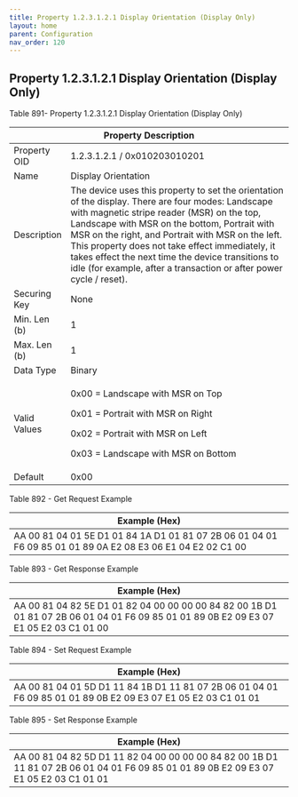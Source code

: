 ```yaml
---
title: Property 1.2.3.1.2.1 Display Orientation (Display Only)
layout: home
parent: Configuration
nav_order: 120
---
```


## Property 1.2.3.1.2.1 Display Orientation (Display Only)

Table 891- Property 1.2.3.1.2.1 Display Orientation (Display Only)

<table>
<colgroup>
<col style="width: 14%" />
<col style="width: 85%" />
</colgroup>
<thead>
<tr>
<th colspan="2">Property Description</th>
</tr>
</thead>
<tbody>
<tr>
<td>Property OID</td>
<td>1.2.3.1.2.1 / 0x010203010201</td>
</tr>
<tr>
<td>Name</td>
<td>Display Orientation</td>
</tr>
<tr>
<td>Description</td>
<td>The device uses this property to set the orientation of the display.
There are four modes: Landscape with magnetic stripe reader (MSR) on the
top, Landscape with MSR on the bottom, Portrait with MSR on the right,
and Portrait with MSR on the left. This property does not take effect
immediately, it takes effect the next time the device transitions to
idle (for example, after a transaction or after power cycle /
reset).</td>
</tr>
<tr>
<td>Securing Key</td>
<td>None</td>
</tr>
<tr>
<td>Min. Len (b)</td>
<td>1</td>
</tr>
<tr>
<td>Max. Len (b)</td>
<td>1</td>
</tr>
<tr>
<td>Data Type</td>
<td>Binary</td>
</tr>
<tr>
<td>Valid Values</td>
<td><p>0x00 = Landscape with MSR on Top</p>
<p>0x01 = Portrait with MSR on Right</p>
<p>0x02 = Portrait with MSR on Left</p>
<p>0x03 = Landscape with MSR on Bottom</p></td>
</tr>
<tr>
<td>Default</td>
<td>0x00</td>
</tr>
</tbody>
</table>

Table 892 - Get Request Example

| Example (Hex) |
|----|
| AA 00 81 04 01 5E D1 01 84 1A D1 01 81 07 2B 06 01 04 01 F6 09 85 01 01 89 0A E2 08 E3 06 E1 04 E2 02 C1 00 |

Table 893 - Get Response Example

| Example (Hex) |
|----|
| AA 00 81 04 82 5E D1 01 82 04 00 00 00 00 84 82 00 1B D1 01 81 07 2B 06 01 04 01 F6 09 85 01 01 89 0B E2 09 E3 07 E1 05 E2 03 C1 01 00 |

Table 894 - Set Request Example

| Example (Hex) |
|----|
| AA 00 81 04 01 5D D1 11 84 1B D1 11 81 07 2B 06 01 04 01 F6 09 85 01 01 89 0B E2 09 E3 07 E1 05 E2 03 C1 01 01 |

Table 895 - Set Response Example

| Example (Hex) |
|----|
| AA 00 81 04 82 5D D1 11 82 04 00 00 00 00 84 82 00 1B D1 11 81 07 2B 06 01 04 01 F6 09 85 01 01 89 0B E2 09 E3 07 E1 05 E2 03 C1 01 01 |

##